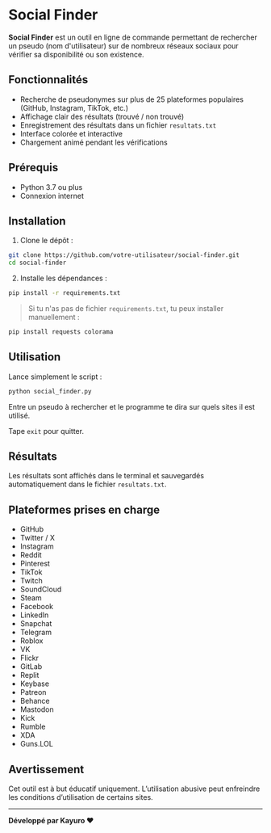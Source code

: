 # Social Finder

**Social Finder** est un outil en ligne de commande permettant de rechercher un pseudo (nom d'utilisateur) sur de nombreux réseaux sociaux pour vérifier sa disponibilité ou son existence.

## Fonctionnalités

- Recherche de pseudonymes sur plus de 25 plateformes populaires (GitHub, Instagram, TikTok, etc.)
- Affichage clair des résultats (trouvé / non trouvé)
- Enregistrement des résultats dans un fichier `resultats.txt`
- Interface colorée et interactive
- Chargement animé pendant les vérifications

## Prérequis

- Python 3.7 ou plus
- Connexion internet

## Installation

1. Clone le dépôt :

```bash
git clone https://github.com/votre-utilisateur/social-finder.git
cd social-finder
```

2. Installe les dépendances :

```bash
pip install -r requirements.txt
```

> Si tu n'as pas de fichier `requirements.txt`, tu peux installer manuellement :

```bash
pip install requests colorama
```

## Utilisation

Lance simplement le script :

```bash
python social_finder.py
```

Entre un pseudo à rechercher et le programme te dira sur quels sites il est utilisé.

Tape `exit` pour quitter.

## Résultats

Les résultats sont affichés dans le terminal et sauvegardés automatiquement dans le fichier `resultats.txt`.

## Plateformes prises en charge

- GitHub  
- Twitter / X  
- Instagram  
- Reddit  
- Pinterest  
- TikTok  
- Twitch  
- SoundCloud  
- Steam  
- Facebook  
- LinkedIn  
- Snapchat  
- Telegram  
- Roblox  
- VK  
- Flickr  
- GitLab  
- Replit  
- Keybase  
- Patreon  
- Behance  
- Mastodon  
- Kick  
- Rumble  
- XDA  
- Guns.LOL  

## Avertissement

Cet outil est à but éducatif uniquement. L’utilisation abusive peut enfreindre les conditions d’utilisation de certains sites.

---

**Développé par Kayuro ❤️**
